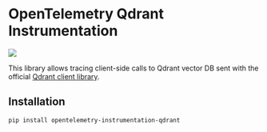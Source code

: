 # OpenTelemetry Qdrant Instrumentation

<a href="https://pypi.org/project/opentelemetry-instrumentation-qdrant/">
    <img src="https://badge.fury.io/py/opentelemetry-instrumentation-qdrant.svg">
</a>

This library allows tracing client-side calls to Qdrant vector DB sent with the official [Qdrant client library](https://github.com/qdrant/qdrant-client).

## Installation

```bash
pip install opentelemetry-instrumentation-qdrant
```
